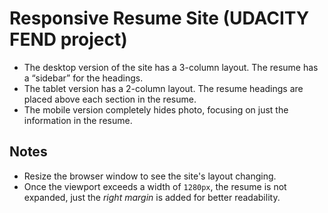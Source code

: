 # Responsive Resume Site (UDACITY FEND project)

- The desktop version of the site has a 3-column layout. The resume has a “sidebar” for the headings.
- The tablet version has a 2-column layout. The resume headings are placed above each section in the resume.
- The mobile version completely hides photo, focusing on just the information in the resume.

## Notes
- Resize the browser window to see the site's layout changing.
- Once the viewport exceeds a width of `1280px`, the resume is not expanded, just the _right margin_ is added for better readability.
